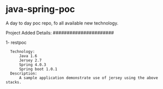 java-spring-poc
===============

A day to day poc repo, fo all available new technology.


Project Added Details:
######################
   
  1- restpoc
      
      Technology:
          Java 1.6
          Jersey 2.7
          Spring 4.0.3
          Spring boot 1.0.1
      Description:
          A sample application demonstrate use of jersey using the above stacks.

